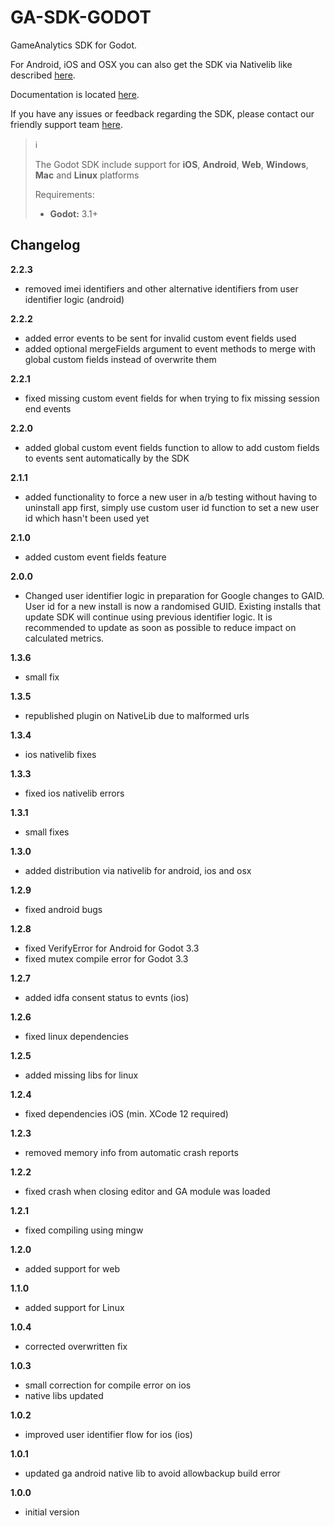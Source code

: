 # GA-SDK-GODOT
GameAnalytics SDK for Godot.

For Android, iOS and OSX you can also get the SDK via Nativelib like described [here](https://github.com/GameAnalytics/godot-gameanalytics).

Documentation is located [here](https://gameanalytics.com/docs/item/godot-sdk).

If you have any issues or feedback regarding the SDK, please contact our friendly support team [here](https://gameanalytics.com/contact).

> :information_source:
>
> The Godot SDK include support for **iOS**, **Android**, **Web**, **Windows**, **Mac** and **Linux** platforms
>
> Requirements:
> * **Godot:** 3.1+  &nbsp;

Changelog
---------
<!--(CHANGELOG_TOP)-->
**2.2.3**
* removed imei identifiers and other alternative identifiers from user identifier logic (android)

**2.2.2**
* added error events to be sent for invalid custom event fields used
* added optional mergeFields argument to event methods to merge with global custom fields instead of overwrite them

**2.2.1**
* fixed missing custom event fields for when trying to fix missing session end events

**2.2.0**
* added global custom event fields function to allow to add custom fields to events sent automatically by the SDK

**2.1.1**
* added functionality to force a new user in a/b testing without having to uninstall app first, simply use custom user id function to set a new user id which hasn't been used yet

**2.1.0**
* added custom event fields feature

**2.0.0**
* Changed user identifier logic in preparation for Google changes to GAID. User id for a new install is now a randomised GUID. Existing installs that update SDK will continue using previous identifier logic. It is recommended to update as soon as possible to reduce impact on calculated metrics.

**1.3.6**
* small fix

**1.3.5**
* republished plugin on NativeLib due to malformed urls

**1.3.4**
* ios nativelib fixes

**1.3.3**
* fixed ios nativelib errors

**1.3.1**
* small fixes

**1.3.0**
* added distribution via nativelib for android, ios and osx

**1.2.9**
* fixed android bugs

**1.2.8**
* fixed VerifyError for Android for Godot 3.3
* fixed mutex compile error for Godot 3.3

**1.2.7**
* added idfa consent status to evnts (ios)

**1.2.6**
* fixed linux dependencies

**1.2.5**
* added missing libs for linux

**1.2.4**
* fixed dependencies iOS (min. XCode 12 required)

**1.2.3**
* removed memory info from automatic crash reports

**1.2.2**
* fixed crash when closing editor and GA module was loaded

**1.2.1**
* fixed compiling using mingw

**1.2.0**
* added support for web

**1.1.0**
* added support for Linux

**1.0.4**
* corrected overwritten fix

**1.0.3**
* small correction for compile error on ios
* native libs updated

**1.0.2**
* improved user identifier flow for ios (ios)

**1.0.1**
* updated ga android native lib to avoid allowbackup build error

**1.0.0**
* initial version

